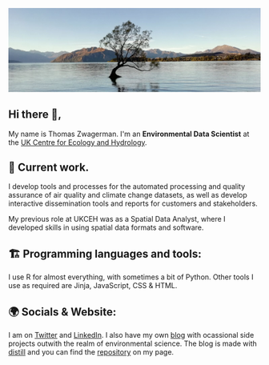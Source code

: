 ![github](https://github.com/thomaszwagerman/thomaszwagerman/blob/main/banner/nz_image.jpg)

## Hi there :wave:,

My name is Thomas Zwagerman. I'm an **Environmental Data Scientist** at the [UK Centre for Ecology and Hydrology](https://www.ceh.ac.uk/).

## :deciduous_tree: Current work.
I develop tools and processes for the automated processing and quality assurance of air quality and climate change datasets, as well as develop interactive dissemination tools and reports for customers and stakeholders. 

My previous role at UKCEH was as a Spatial Data Analyst, where I developed skills in using spatial data formats and software.

## :building_construction: Programming languages and tools:
I use R for almost everything, with sometimes a bit of Python. Other tools I use as required are Jinja, JavaScript, CSS & HTML.

## :earth_africa: Socials & Website:
I am on [Twitter](https://twitter.com/thomzwa) and [LinkedIn](https://www.linkedin.com/in/thomaszwagerman/). I also have my own [blog](https://tzwagerman.netlify.app/) with ocassional side projects outwith the realm of environmental science. The blog is made with [distill](https://rstudio.github.io/distill/) and you can find the [repository](https://github.com/thomaszwagerman/tz_web_distill) on my page.
